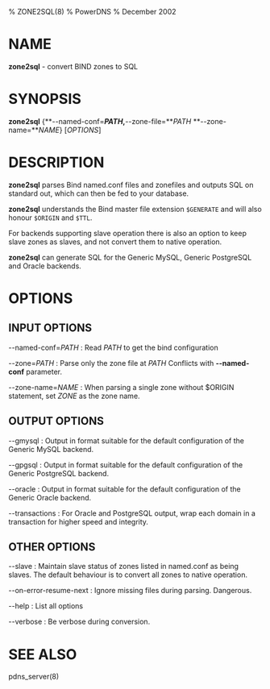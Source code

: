% ZONE2SQL(8)
% PowerDNS
% December 2002

# NAME
**zone2sql** - convert BIND zones to SQL

# SYNOPSIS
**zone2sql** {**--named-conf=***PATH*,**--zone-file=***PATH* **--zone-name=***NAME*} [*OPTIONS*]

# DESCRIPTION
**zone2sql** parses Bind named.conf files and zonefiles and outputs SQL
on standard out, which can then be fed to your database.

**zone2sql** understands the Bind master file extension `$GENERATE` and will
also honour `$ORIGIN` and `$TTL`.

For backends supporting slave operation there is also an option to keep slave
zones as slaves, and not convert them to native operation.

**zone2sql** can generate SQL for the Generic MySQL, Generic PostgreSQL and
Oracle backends.

# OPTIONS
## INPUT OPTIONS
--named-conf=*PATH*
:    Read *PATH* to get the bind configuration

--zone=*PATH*
:    Parse only the zone file at *PATH* Conflicts with **--named-conf** parameter.

--zone-name=*NAME*
:    When parsing a single zone without $ORIGIN statement, set *ZONE* as the zone
     name.

## OUTPUT OPTIONS
--gmysql
:    Output in format suitable for the default configuration of the Generic MySQL
     backend.

--gpgsql
:    Output in format suitable for the default configuration of the Generic
     PostgreSQL backend.

--oracle
:    Output in format suitable for the default configuration of the Generic Oracle
     backend.

--transactions
:    For Oracle and PostgreSQL output, wrap each domain in a transaction for higher
     speed and integrity.

## OTHER OPTIONS
--slave
:    Maintain slave status of zones listed in named.conf as being slaves. The
     default behaviour is to convert all zones to native operation.

--on-error-resume-next
:    Ignore missing files during parsing. Dangerous.

--help
:    List all options

--verbose
:    Be verbose during conversion.

# SEE ALSO
pdns_server(8)
